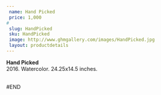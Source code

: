 ```yaml
---
 name: Hand Picked
 price: 1,000
#
 slug: HandPicked
 sku: HandPicked
 image: http://www.ghmgallery.com/images/HandPicked.jpg
 layout: productdetails
---
```

<strong>Hand Picked</strong><br />
 2016. Watercolor. 24.25x14.5 inches.<br />
 <br />
 
 
 
 
#END